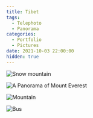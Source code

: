 ```yaml
---
title: Tibet
tags:
  - Telephoto
  - Panorama
categories:
  - Portfolio
  - Pictures
date: 2021-10-03 22:00:00
hidden: true
---
```


![Snow mountain](/cdn-cgi/imagedelivery/6T-behmofKYLsxlrK0l_MQ/d908677f-d2e1-43d1-d9bd-2cee9958e500/extra)

![A Panorama of Mount Everest](/cdn-cgi/imagedelivery/6T-behmofKYLsxlrK0l_MQ/3a2b8028-ac81-4b00-10ed-fe98d8727500/extra)

![Mountain](/cdn-cgi/imagedelivery/6T-behmofKYLsxlrK0l_MQ/d5dda61e-ff72-4310-47c8-108894dda600/extra)

![Bus](/cdn-cgi/imagedelivery/6T-behmofKYLsxlrK0l_MQ/546e98e8-ec69-4599-6e8c-946d04bdc200/extra)
